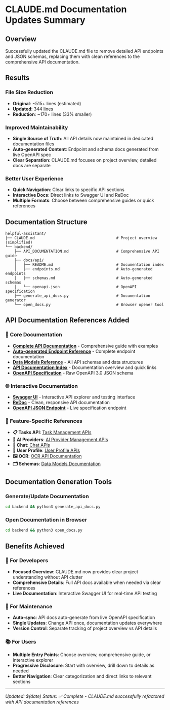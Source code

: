 # CLAUDE.md Documentation Updates Summary

## Overview
Successfully updated the CLAUDE.md file to remove detailed API endpoints and JSON schemas, replacing them with clean references to the comprehensive API documentation.

## Results

### File Size Reduction
- **Original**: ~515+ lines (estimated)
- **Updated**: 344 lines
- **Reduction**: ~170+ lines (33% smaller)

### Improved Maintainability
- **Single Source of Truth**: All API details now maintained in dedicated documentation files
- **Auto-generated Content**: Endpoint and schema docs generated from live OpenAPI spec
- **Clear Separation**: CLAUDE.md focuses on project overview, detailed docs are separate

### Better User Experience
- **Quick Navigation**: Clear links to specific API sections
- **Interactive Docs**: Direct links to Swagger UI and ReDoc
- **Multiple Formats**: Choose between comprehensive guides or quick references

## Documentation Structure

```
helpful-assistant/
├── CLAUDE.md                                    # Project overview (simplified)
└── backend/
    ├── API_DOCUMENTATION.md                     # Comprehensive API guide
    ├── docs/api/
    │   ├── README.md                            # Documentation index
    │   ├── endpoints.md                         # Auto-generated endpoints
    │   ├── schemas.md                           # Auto-generated schemas
    │   └── openapi.json                         # OpenAPI specification
    ├── generate_api_docs.py                     # Documentation generator
    └── open_docs.py                             # Browser opener tool
```

## API Documentation References Added

### 📖 Core Documentation
- **[Complete API Documentation](backend/API_DOCUMENTATION.md)** - Comprehensive guide with examples
- **[Auto-generated Endpoint Reference](backend/docs/api/endpoints.md)** - Complete endpoint documentation  
- **[Data Models Reference](backend/docs/api/schemas.md)** - All API schemas and data structures
- **[API Documentation Index](backend/docs/api/README.md)** - Documentation overview and quick links
- **[OpenAPI Specification](backend/docs/api/openapi.json)** - Raw OpenAPI 3.0 JSON schema

### 🌐 Interactive Documentation
- **[Swagger UI](http://localhost:8000/docs)** - Interactive API explorer and testing interface
- **[ReDoc](http://localhost:8000/redoc)** - Clean, responsive API documentation
- **[OpenAPI JSON Endpoint](http://localhost:8000/openapi.json)** - Live specification endpoint

### 🔗 Feature-Specific References
- **📋 Tasks API**: [Task Management APIs](backend/API_DOCUMENTATION.md#task-management-apis)
- **🤖 AI Providers**: [AI Provider Management APIs](backend/API_DOCUMENTATION.md#ai-provider-management-apis)  
- **💬 Chat**: [Chat APIs](backend/API_DOCUMENTATION.md#chat-apis)
- **👤 User Profile**: [User Profile APIs](backend/API_DOCUMENTATION.md#user-profile-apis)
- **🖼️ OCR**: [OCR API Documentation](backend/API_DOCUMENTATION.md#ocr-image-to-task-generation)
- **🗂️ Schemas**: [Data Models Documentation](backend/docs/api/schemas.md)

## Documentation Generation Tools

### Generate/Update Documentation
```bash
cd backend && python3 generate_api_docs.py
```

### Open Documentation in Browser
```bash
cd backend && python3 open_docs.py
```

## Benefits Achieved

### 🎯 For Developers
- **Focused Overview**: CLAUDE.md now provides clear project understanding without API clutter
- **Comprehensive Details**: Full API docs available when needed via clear references
- **Live Documentation**: Interactive Swagger UI for real-time API testing

### 🔄 For Maintenance  
- **Auto-sync**: API docs auto-generate from live OpenAPI specification
- **Single Updates**: Change API once, documentation updates everywhere
- **Version Control**: Separate tracking of project overview vs API details

### 📚 For Users
- **Multiple Entry Points**: Choose overview, comprehensive guide, or interactive explorer
- **Progressive Disclosure**: Start with overview, drill down to details as needed
- **Better Navigation**: Clear categorization and direct links to relevant sections

---

*Updated: $(date)*
*Status: ✅ Complete - CLAUDE.md successfully refactored with API documentation references*